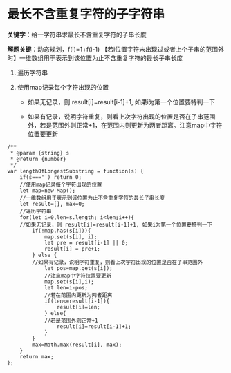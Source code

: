 # 最长不含重复字符的子字符串

**关键字**：给一字符串求最长不含重复字符的子串长度

**解题关键**：动态规划，f(i)=1+f(i-1)  【若i位置字符未出现过或者上个子串的范围外时】一维数组用于表示到该位置为止不含重复字符的最长子串长度

1. 遍历字符串

2. 使用map记录每个字符出现的位置

   - 如果无记录，则 result[i]=result[i-1]+1, 如果i为第一个位置要特判一下

   - 如果有记录，说明字符重复，则看上次字符出现的位置是否在子串范围外，若是范围外则正常+1，在范围内则更新为两者距离。注意map中字符位置要更新

```
/**
 * @param {string} s
 * @return {number}
 */
var lengthOfLongestSubstring = function(s) {
    if(s==='') return 0;
    //使用map记录每个字符出现的位置
    let map=new Map();
    //一维数组用于表示到该位置为止不含重复字符的最长子串长度
    let result=[], max=0;
    //遍历字符串
    for(let i=0,len=s.length; i<len;i++){
    //如果无记录，则 result[i]=result[i-1]+1, 如果i为第一个位置要特判一下
        if(!map.has(s[i])){
            map.set(s[i], i);
            let pre = result[i-1] || 0;
            result[i] = pre+1;
        } else {
        //如果有记录，说明字符重复，则看上次字符出现的位置是否在子串范围外
            let pos=map.get(s[i]);
            //注意map中字符位置要更新
            map.set(s[i],i);
            let len=i-pos;
            //若在范围内更新为两者距离
            if(len<=result[i-1]){
                result[i]=len;
            } else{
            //若是范围外则正常+1
                result[i]=result[i-1]+1;
            }
        }
        max=Math.max(result[i], max);
    }
    return max;
};
```

